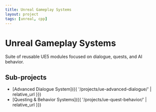 ```yaml
---
title: Unreal Gameplay Systems
layout: project
tags: [unreal, cpp]
---
```


# Unreal Gameplay Systems

Suite of reusable UE5 modules focused on dialogue, quests, and AI behavior.

## Sub-projects
- [Advanced Dialogue System]({{ '/projects/ue-advanced-dialogue/' | relative_url }})
- [Questing & Behavior Systems]({{ '/projects/ue-quest-behavior/' | relative_url }})

